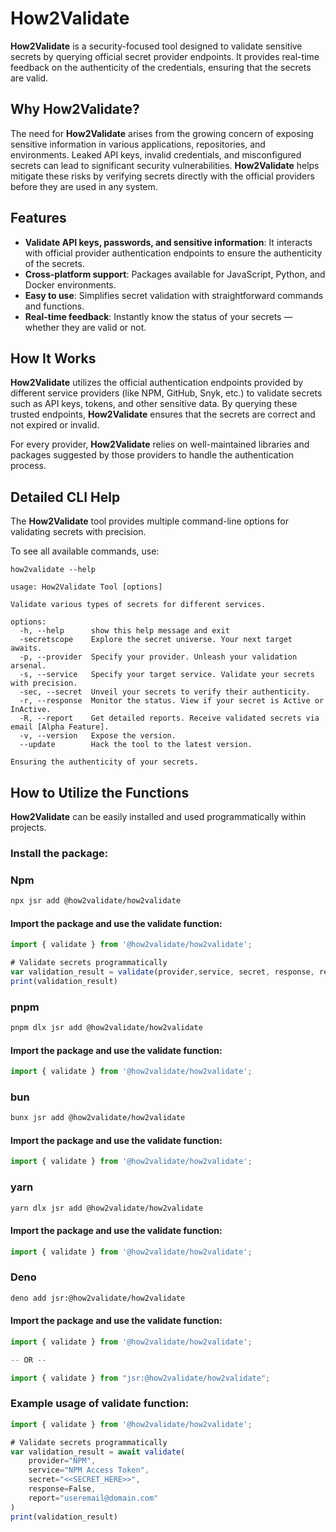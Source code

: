 # How2Validate

**How2Validate** is a security-focused tool designed to validate sensitive secrets by querying official secret provider endpoints. It provides real-time feedback on the authenticity of the credentials, ensuring that the secrets are valid.

## Why How2Validate?
The need for **How2Validate** arises from the growing concern of exposing sensitive information in various applications, repositories, and environments. Leaked API keys, invalid credentials, and misconfigured secrets can lead to significant security vulnerabilities. **How2Validate** helps mitigate these risks by verifying secrets directly with the official providers before they are used in any system.

## Features

- **Validate API keys, passwords, and sensitive information**: It interacts with official provider authentication endpoints to ensure the authenticity of the secrets.
- **Cross-platform support**: Packages available for JavaScript, Python, and Docker environments.
- **Easy to use**: Simplifies secret validation with straightforward commands and functions.
- **Real-time feedback**: Instantly know the status of your secrets — whether they are valid or not.

## How It Works

**How2Validate** utilizes the official authentication endpoints provided by different service providers (like NPM, GitHub, Snyk, etc.) to validate secrets such as API keys, tokens, and other sensitive data. By querying these trusted endpoints, **How2Validate** ensures that the secrets are correct and not expired or invalid.

For every provider, **How2Validate** relies on well-maintained libraries and packages suggested by those providers to handle the authentication process.

## Detailed CLI Help

The **How2Validate** tool provides multiple command-line options for validating secrets with precision.

To see all available commands, use:

```npm
how2validate --help

usage: How2Validate Tool [options]

Validate various types of secrets for different services.

options:
  -h, --help      show this help message and exit
  -secretscope    Explore the secret universe. Your next target awaits.
  -p, --provider  Specify your provider. Unleash your validation arsenal.
  -s, --service   Specify your target service. Validate your secrets with precision.
  -sec, --secret  Unveil your secrets to verify their authenticity.
  -r, --response  Monitor the status. View if your secret is Active or InActive.
  -R, --report    Get detailed reports. Receive validated secrets via email [Alpha Feature].
  -v, --version   Expose the version.
  --update        Hack the tool to the latest version.

Ensuring the authenticity of your secrets.
```

## How to Utilize the Functions

**How2Validate** can be easily installed and used programmatically within projects.

### Install the package:


### Npm

```bash
npx jsr add @how2validate/how2validate
```

#### Import the package and use the validate function:

```js
import { validate } from '@how2validate/how2validate';

# Validate secrets programmatically
var validation_result = validate(provider,service, secret, response, report)
print(validation_result)

```


### pnpm

```bash
pnpm dlx jsr add @how2validate/how2validate
```

#### Import the package and use the validate function:

```js
import { validate } from '@how2validate/how2validate';
```


### bun

```bash
bunx jsr add @how2validate/how2validate
```

#### Import the package and use the validate function:

```js
import { validate } from '@how2validate/how2validate';
```


### yarn

```bash
yarn dlx jsr add @how2validate/how2validate
```

#### Import the package and use the validate function:

```js
import { validate } from '@how2validate/how2validate';
```


### Deno

```bash
deno add jsr:@how2validate/how2validate
```

#### Import the package and use the validate function:

```js
import { validate } from '@how2validate/how2validate';

-- OR --

import { validate } from "jsr:@how2validate/how2validate";
```

### Example usage of validate function:

```js
import { validate } from '@how2validate/how2validate';

# Validate secrets programmatically
var validation_result = await validate(
    provider="NPM",
    service="NPM Access Token",
    secret="<<SECRET_HERE>>",
    response=False,
    report="useremail@domain.com"
)
print(validation_result)

```